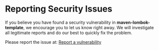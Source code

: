 # Reporting Security Issues

If you believe you have found a security vulnerability in **maven-lombok-template**, we encourage you to let us know right away. We will investigate all legitimate reports and do our best to quickly fix the problem.

Please report the issue at: [Report a vulnerability](https://github.com/lengors/maven-lombok-template/security/advisories/new)